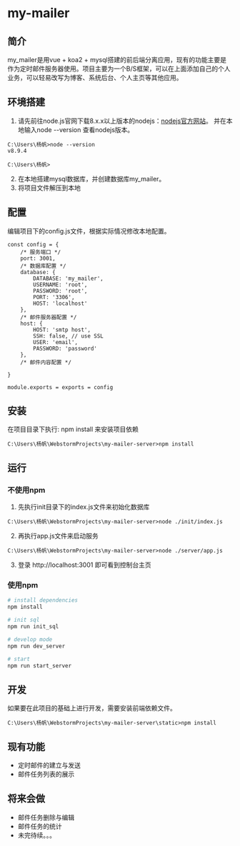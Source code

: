 # my-mailer
## 简介
my_mailer是用vue + koa2 + mysql搭建的前后端分离应用，现有的功能主要是作为定时邮件服务器使用。项目主要为一个B/S框架，可以在上面添加自己的个人业务，可以轻易改写为博客、系统后台、个人主页等其他应用。

## 环境搭建
1. 请先前往node.js官网下载8.x.x以上版本的nodejs：[nodejs官方网站](https://nodejs.org/zh-cn/)。
并在本地输入node --version 查看nodejs版本。

```
C:\Users\杨帆>node --version
v8.9.4

C:\Users\杨帆>
```

2. 在本地搭建mysql数据库，并创建数据库my_mailer。
3. 将项目文件解压到本地
## 配置
编辑项目下的config.js文件，根据实际情况修改本地配置。

```
const config = {
    /* 服务端口 */
    port: 3001,
    /* 数据库配置 */
    database: {
        DATABASE: 'my_mailer',
        USERNAME: 'root',
        PASSWORD: 'root',
        PORT: '3306',
        HOST: 'localhost'
    },
    /* 邮件服务器配置 */
    host: {
        HOST: 'smtp host',
        SSH: false, // use SSL
        USER: 'email',
        PASSWORD: 'password'
    },
    /* 邮件内容配置 */

}

module.exports = exports = config
```
## 安装
在项目目录下执行: npm install   来安装项目依赖

```
C:\Users\杨帆\WebstormProjects\my-mailer-server>npm install
```
## 运行
###  不使用npm
1. 先执行init目录下的index.js文件来初始化数据库
```
C:\Users\杨帆\WebstormProjects\my-mailer-server>node ./init/index.js
```
2. 再执行app.js文件来启动服务
```
C:\Users\杨帆\WebstormProjects\my-mailer-server>node ./server/app.js
```
3. 登录 http://localhost:3001 即可看到控制台主页


### 使用npm
``` bash
# install dependencies
npm install

# init sql 
npm run init_sql

# develop mode
npm run dev_server

# start
npm run start_server

```
## 开发
如果要在此项目的基础上进行开发，需要安装前端依赖文件。

```
C:\Users\杨帆\WebstormProjects\my-mailer-server\static>npm install
```
## 现有功能
- 定时邮件的建立与发送
- 邮件任务列表的展示
## 将来会做
- 邮件任务删除与编辑
- 邮件任务的统计
- 未完待续。。。
